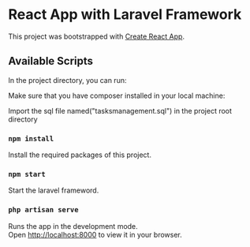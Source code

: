 # React App with Laravel Framework

This project was bootstrapped with [Create React App](https://github.com/facebook/create-react-app).

## Available Scripts

In the project directory, you can run:

Make sure that you have composer installed in your local machine:

Import the sql file named("tasksmanagement.sql") in the project root directory

### `npm install`

Install the required packages of this project.

### `npm start`

Start the laravel frameword.

### `php artisan serve`

Runs the app in the development mode.\
Open [http://localhost:8000](http://localhost:8000) to view it in your browser.
